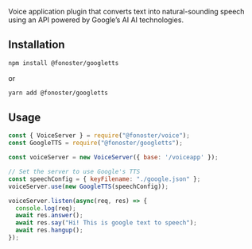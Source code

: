 Voice application plugin that converts text into natural-sounding speech using an API powered by Google’s AI AI technologies.

## Installation

```bash
npm install @fonoster/googletts
```

or

```bash
yarn add @fonoster/googletts
```

## Usage

```javascript
const { VoiceServer } = require("@fonoster/voice");
const GoogleTTS = require("@fonoster/googletts");

const voiceServer = new VoiceServer({ base: '/voiceapp' });

// Set the server to use Google's TTS
const speechConfig = { keyFilename: "./google.json" };
voiceServer.use(new GoogleTTS(speechConfig));

voiceServer.listen(async(req, res) => {
  console.log(req);
  await res.answer();
  await res.say("Hi! This is google text to speech");
  await res.hangup();
});
```
